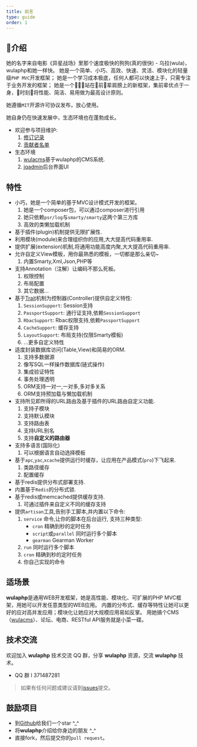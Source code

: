 ```yaml
---
title: 前言
type: guide
order: 1
---
```


## 介绍

她的名字来自电影《异星战场》里那个速度极快的狗狗(真的很快) - 乌拉(wula)，wulaphp和她一样快。
她是一个简单、小巧、高效、快速、灵活、模块化的轻量级`PHP MVC`开发框架；
她是一个学习成本极底，任何人都可以快速上手，只需专注于业务开发的框架；
她是一个站在前辈肩膀上的新框架，集前辈优点于一身，时刻将性能、简洁、易用做为最高设计原则。

她遵循`MIT`开源许可协议发布，放心使用。

她自身仍在快速发展中，生态环境也在蓬勃成长。

* 欢迎参与项目维护:
    1. [修订记录](https://github.com/ninggf/wulaphp/blob/v2.0.0/changelog.md)
    2. [贡献者名单](https://github.com/ninggf/wulaphp/graphs/contributors)
* 生态环境
    1. [wulacms](https://github.com/ninggf/wulacms)基于wulaphp的CMS系统.
    2. [jqadmin](https://github.com/ninggf/wula_assets_jqadmin/tree/v2.0)后台界面UI

## 特性

* 小巧，她是一个简单的基于MVC设计模式开发的框架。
    1. 她是一个composer包，可以通过composer进行引用
    2. 她只依赖`psr/log`与`smarty/smarty`这两个第三方库
    3. 高效的类懒加载机制
* 基于插件(plugin)机制提供无限扩展性.
* 利用模块(module)来合理组织你的应用,大大提高代码重用率.
* 提供扩展(extension)机制,将通用功能高度内聚,大大提高代码重用率.
* 允许自定义View模板，用你最熟悉的模板，一切都是那么亲切~
    1. 内置Smarty,Xml,Json,PHP等
* 支持Annotation（注解）让编码不那么死板。
    1. 权限控制
    2. 布局配置
    3. 其它数据...
* 基于[Trait](http://php.net/manual/zh/language.oop5.traits.php)机制为控制器(Controller)提供自定义特性:
    1. `SessionSupport`: Session支持
    2. `PassportSupport`: 通行证支持,依赖`SessionSupport`
    3. `RbacSupport`: Rbac权限支持,依赖`PassportSupport`
    4. `CacheSupport`: 缓存支持
    5. `LayoutSupport`: 布局支持(仅限Smarty模板)
    6. ...更多自定义特性
* 适度封装数据库访问(Table,View)和简易的ORM.
    1. 支持多数据源
    2. 像写SQL一样操作数据库(链式操作)
    3. 集成验证特性
    4. 事务处理透明
    5. ORM支持一对一,一对多,多对多关系
    6. ORM支持预加载与懒加载机制
* 支持所见即所得的URL路由及基于插件的URL路由自定义功能.
    1. 支持子模块
    2. 支持默认模块
    3. 支持路由表
    4. 支持URL别名
    5. 支持**自定义的路由器**
* 支持多语言(国际化)
    1. 可以根据语言自动选择模板
* 基于`apc`,`yac`,`xcache`提供运行时缓存，让应用在产品模式(`pro`)下飞起来.
    1. 类路径缓存
    2. 配置缓存
* 基于redis提供分布式部署支持.
* 内置基于`Redis`的分布式锁.
* 基于redis或memcached提供缓存支持.
    1. 可通过插件来自定义不同的缓存支持
* 提供`artisan`工具,告别手工脚本,并内置以下命令:
    1. `service` 命令,让你的脚本在后台运行, 支持三种类型:
        * `cron` 精确到秒的定时任务
        * `script`或`parallel` 同时运行多个脚本
        * `gearman` Gearman Worker
    2. `run` 同时运行多个脚本
    3. `cron` 精确到秒的定时任务
    4. 你自己实现的命令

## 适场景

**wulaphp**是通用WEB开发框架，她是高性能、模块化、可扩展的PHP MVC框架，用她可以开发任意类型的WEB应用。
内置的分布式、缓存等特性让她可以更好的应对高并发应用；模块化让她应对大规模应用易如反掌。
用她搞个CMS（[wulacms](https://github.com/ninggf/wulacms)）、论坛、电商、RESTful API服务就是小菜一碟。

## 技术交流

欢迎加入 **wulaphp** 技术交流 QQ 群，分享 **wulaphp** 资源，交流 **wulaphp** 技术。

* QQ 群 I 371487281

> 如果有任何问题或建议请到[issues](https://github.com/ninggf/wulaphp/issues)提交。

## 鼓励项目

* 到[Github](https://github.com/ninggf/wulaphp)给我们一个star ^_^
* 将**wulaphp**介绍给你身边的朋友 ^_^
* 直接fork，然后提交你的`pull request`。